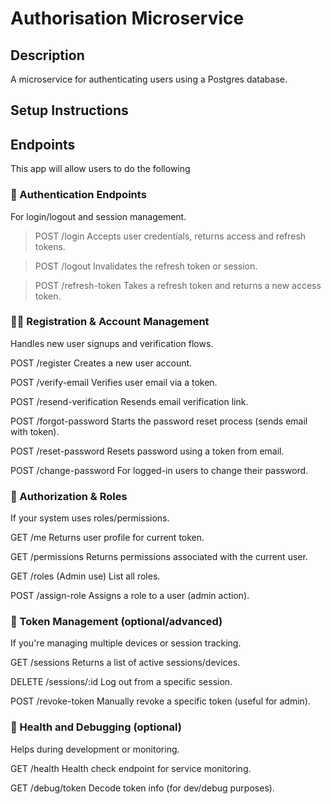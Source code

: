 # Authorisation Microservice

## Description

A microservice for authenticating users using a Postgres database.

## Setup Instructions


## Endpoints

This app will allow users to do the following

### 🔐 Authentication Endpoints
For login/logout and session management.

> POST /login
Accepts user credentials, returns access and refresh tokens.

> POST /logout
Invalidates the refresh token or session.

> POST /refresh-token
Takes a refresh token and returns a new access token.

### 🧑‍💻 Registration & Account Management
Handles new user signups and verification flows.

POST /register
Creates a new user account.

POST /verify-email
Verifies user email via a token.

POST /resend-verification
Resends email verification link.

POST /forgot-password
Starts the password reset process (sends email with token).

POST /reset-password
Resets password using a token from email.

POST /change-password
For logged-in users to change their password.

### 🔑 Authorization & Roles
If your system uses roles/permissions.

GET /me
Returns user profile for current token.

GET /permissions
Returns permissions associated with the current user.

GET /roles
(Admin use) List all roles.

POST /assign-role
Assigns a role to a user (admin action).

### 🧾 Token Management (optional/advanced)
If you're managing multiple devices or session tracking.

GET /sessions
Returns a list of active sessions/devices.

DELETE /sessions/:id
Log out from a specific session.

POST /revoke-token
Manually revoke a specific token (useful for admin).

### 🧪 Health and Debugging (optional)
Helps during development or monitoring.

GET /health
Health check endpoint for service monitoring.

GET /debug/token
Decode token info (for dev/debug purposes).
